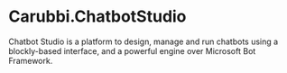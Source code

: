 # Carubbi.ChatbotStudio
Chatbot Studio is a platform to design, manage and run chatbots using a blockly-based interface, and a powerful engine over Microsoft Bot Framework. 
